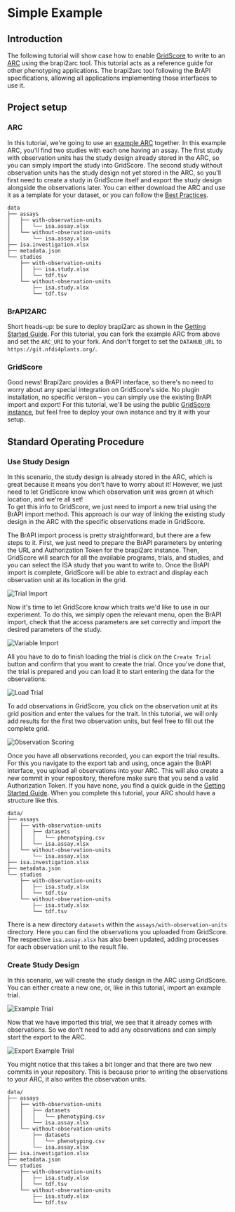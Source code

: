 # Simple Example

## Introduction
The following tutorial will show case how to enable [GridScore](https://gridscore.hutton.ac.uk) to write to an [ARC](https://nfdi4plants.org/nfdi4plants.knowledgebase/docs/guides/ARCUserJourney.html) using the brapi2arc tool. This tutorial acts as a reference guide for other phenotyping applications. The brapi2arc tool following the BrAPI specifications, allowing all applications implementing those interfaces to use it. 

## Project setup

### ARC 
In this tutorial, we're going to use an [example ARC](https://git.nfdi4plants.org/feser/jhi-test-data/-/tags/tutorial-start) together. In this example ARC, you'll find two studies with each one having an assay. The first study with observation units has the study design already stored in the ARC, so you can simply import the study into GridScore. The second study without observation units has the study design not yet stored in the ARC, so you'll first need to create a study in GridScore itself and export the study design alongside the observations later. You can either download the ARC and use it as a template for your dataset, or you can follow the [Best Practices](best_practices.md).
```console title="ARC Structure"
data
├── assays
│   ├── with-observation-units
│   │   └── isa.assay.xlsx
│   └── without-observation-units
│       └── isa.assay.xlsx
├── isa.investigation.xlsx
├── metadata.json
└── studies
    ├── with-observation-units
    │   ├── isa.study.xlsx
    │   └── tdf.tsv
    └── without-observation-units
        ├── isa.study.xlsx
        └── tdf.tsv
```

### BrAPI2ARC
Short heads-up: be sure to deploy brapi2arc as shown in the [Getting Started Guide](getting_started.md). For this tutorial, you can fork the example ARC from above and set the `ARC_URI` to your fork. And don't forget to set the `DATAHUB_URL` to `https://git.nfdi4plants.org/`.

### GridScore
Good news! Brapi2arc provides a BrAPI interface, so there's no need to worry about any special integration on GridScore's side. No plugin installation, no specific version – you can simply use the existing BrAPI import and export! For this tutorial, we'll be using the public [GridScore instance](https://gridscore.hutton.ac.uk), but feel free to deploy your own instance and try it with your setup.

## Standard Operating Procedure

### Use Study Design 
In this scenario, the study design is already stored in the ARC, which is great because it means you don't have to worry about it! However, we just need to let GridScore know which observation unit was grown at which location, and we're all set!  
To get this info to GridScore, we just need to import a new trial using the BrAPI import method. This approach is our way of linking the existing study design in the ARC with the specific observations made in GridScore.

The BrAPI import process is pretty straightforward, but there are a few steps to it. First, we just need to prepare the BrAPI parameters by entering the URL and Authorization Token for the brapi2arc instance. Then, GridScore will search for all the available programs, trials, and studies, and you can select the ISA study that you want to write to. Once the BrAPI import is complete, GridScore will be able to extract and display each observation unit at its location in the grid. 

![Trial Import](assets/gridscore/trial-import-gridscore.gif)

Now it's time to let GridScore know which traits we'd like to use in our experiment. To do this, we simply open the relevant menu, open the BrAPI import, check that the access parameters are set correctly and import the desired parameters of the study.

![Variable Import](assets/gridscore/variable-import-gridscore.gif)

All you have to do to finish loading the trial is click on the `Create Trial` button and confirm that you want to create the trial. Once you've done that, the trial is prepared and you can load it to start entering the data for the observations.

![Load Trial](assets/gridscore/load-trial-gridscore.gif)

To add observations in GridScore, you click on the observation unit at its grid position and enter the values for the trait. In this tutorial, we will only add results for the first two observation units, but feel free to fill out the complete grid.

![Observation Scoring](assets/gridscore/observation-scoring-gridscore.gif)

Once you have all observations recorded, you can export the trial results. For this you navigate to the export tab and using, once again the BrAPI interface, you upload all observations into your ARC. This will also create a new commit in your repository, therefore make sure that you send a valid Authorization Token. If you have none, you find a quick guide in the [Getting Started Guide](getting_started.md). When you complete this tutorial, your ARC should have a structure like this.

```console title="ARC Structure"
data/
├── assays
│   ├── with-observation-units
│   │   ├── datasets
│   │   │   └── phenotyping.csv
│   │   └── isa.assay.xlsx
│   └── without-observation-units
│       └── isa.assay.xlsx
├── isa.investigation.xlsx
├── metadata.json
└── studies
    ├── with-observation-units
    │   ├── isa.study.xlsx
    │   └── tdf.tsv
    └── without-observation-units
        ├── isa.study.xlsx
        └── tdf.tsv
```

There is a new directory `datasets` within the `assays/with-observation-units` directory. Here you can find the observations you uploaded from GridScore. The respective `isa.assay.xlsx` has also been updated, adding processes for each observation unit to the result file.

### Create Study Design

In this scenario, we will create the study design in the ARC using GridScore. You can either create a new one, or, like in this tutorial, import an example trial.

![Example Trial](assets/gridscore/example-trial-gridscore.gif)

Now that we have imported this trial, we see that it already comes with observations. So we don't need to add any observations and can simply start the export to the ARC. 

![Export Example Trial](assets/gridscore/example-export-gridscore.gif)

You might notice that this takes a bit longer and that there are two new commits in your repository. This is because prior to writing the observations to your ARC, it also writes the observation units.

```console title="ARC Structure"
data/
├── assays
│   ├── with-observation-units
│   │   ├── datasets
│   │   │   └── phenotyping.csv
│   │   └── isa.assay.xlsx
│   └── without-observation-units
│       ├── datasets
│       │   └── phenotyping.csv
│       └── isa.assay.xlsx
├── isa.investigation.xlsx
├── metadata.json
└── studies
    ├── with-observation-units
    │   ├── isa.study.xlsx
    │   └── tdf.tsv
    └── without-observation-units
        ├── isa.study.xlsx
        └── tdf.tsv
```